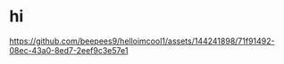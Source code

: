  # hi
https://github.com/beepees9/helloimcool1/assets/144241898/71f91492-08ec-43a0-8ed7-2eef9c3e57e1

